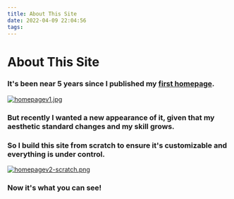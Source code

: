 ```yaml
---
title: About This Site
date: 2022-04-09 22:04:56
tags:
---
```


# About This Site

### It's been near 5 years since I published my [first homepage](https://htmlpreview.github.io/?https://github.com/vippeterhou/HomepageV1/blob/master/index.html). 
[![homepagev1.jpg](https://s1.imagehub.cc/images/2022/04/10/homepagev1.jpg)](https://www.imagehub.cc/image/ZmiG1)

### But recently I wanted a new appearance of it, given that my aesthetic standard changes and my skill grows.

### So I build this site from scratch to ensure it's customizable and everything is under control.
[![homepagev2-scratch.png](https://s1.imagehub.cc/images/2022/04/10/homepagev2-scratch.png)](https://www.imagehub.cc/image/ZmXd6)

### Now it's what you can see! 